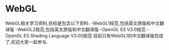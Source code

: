 # WebGL
WebGL相关学习资料,目标是包含以下资料:
-WebGL1规范,包括英文原版和中文翻译版
-WebGL2规范,包括英文原版和中文翻译版
-OpenGL ES V3.0规范
-OpenGL ES Shading Language V3.00规范
目前只有WebGL1的中文翻译版完成了,欢迎大家一起参与.